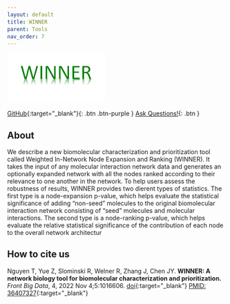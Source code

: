 ```yaml
---
layout: default
title: WINNER
parent: Tools
nav_order: 7
---
```

![Alt text](/assets/images/winner.png?raw=true "WINNER")

[GitHub](https://github.com/aimed-uab/WINNER){:target="_blank"}{: .btn .btn-purple } 
[Ask Questions!](https://uabdatascience.slack.com/archives/C03LPL4MZS5){: .btn }

## About

We describe a new biomolecular characterization and prioritization
tool called Weighted In-Network Node Expansion and Ranking (WINNER).
It takes the input of any molecular interaction network data and generates
an optionally expanded network with all the nodes ranked according to
their relevance to one another in the network. To help users assess the
robustness of results, WINNER provides two dierent types of statistics. The
first type is a node-expansion p-value, which helps evaluate the statistical
significance of adding “non-seed” molecules to the original biomolecular
interaction network consisting of “seed” molecules and molecular interactions.
The second type is a node-ranking p-value, which helps evaluate the
relative statistical significance of the contribution of each node to the
overall network architectur

## How to cite us

Nguyen T, Yue Z, Slominski R, Welner R, Zhang J, Chen JY. **WINNER: A network biology tool for biomolecular characterization and prioritization.** _Front Big Data_, 4, 2022 Nov 4;5:1016606.  <span class="fs-3">[doi](https://doi.org/10.3389/fdata.2022.1016606){:target="_blank"}</span> <span class="fs-3">[PMID: 36407327](https://pubmed.ncbi.nlm.nih.gov/36407327/){:target="_blank"}</span>


